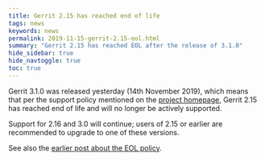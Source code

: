 ```yaml
---
title: Gerrit 2.15 has reached end of life
tags: news
keywords: news
permalink: 2019-11-15-gerrit-2.15-eol.html
summary: "Gerrit 2.15 has reached EOL after the release of 3.1.0"
hide_sidebar: true
hide_navtoggle: true
toc: true
---
```


Gerrit 3.1.0 was released yesterday (14th November 2019), which means that
per the support policy mentioned on the [project homepage](https://www.gerritcodereview.com/#support),
Gerrit 2.15 has reached end of life and will no longer be actively
supported.

Support for 2.16 and 3.0 will continue; users of 2.15 or earlier are
recommended to upgrade to one of these versions.

See also the
[earlier post about the EOL policy](https://www.gerritcodereview.com/2019-05-31-gerrit-end-of-life-update.html).
